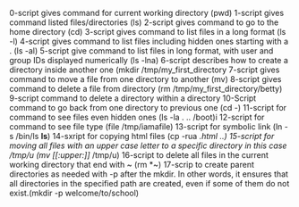 0-script gives command for current working directory (pwd)
1-script gives command listed files/directories (ls)
2-script gives command to go to the home directory (cd)
3-script gives command to list files in a long format (ls -l)
4-script gives command to list files including hidden ones starting with a . (ls -al)
5-script give command to list files in long format, with user and group IDs displayed numerically (ls -lna)
6-script describes how to create a directory inside another one (mkdir /tmp/my_first_directory
7-script gives command to move a file from one directory to another (mv)
8-script gives command to delete a file from directory (rm /tmp/my_first_directory/betty)
9-script command to delete a directory within a directory
10-Script command to go back from one directory to previous one (cd -)
11-script for command to see files even hidden ones (ls -la . .. /boot)i
12-script for command to see file type (file /tmp/iamafile)
13-script for symbolic link (ln -s /bin/ls __ls__)
14-sxript for copying html files (cp -rua *.html ..)
15-script for moving all files with an upper case letter to a specific directory in this case /tmp/u  (mv [[:upper:]]* /tmp/u)
16-script to delete all files in the current working directory that end with ~ (rm *~)
17-scrip to create parent directories as needed with -p after the mkdir. In other words, it ensures that all directories in the specified path are created, even if some of them do not exist.(mkdir -p welcome/to/school)
